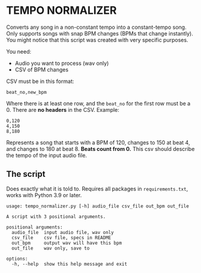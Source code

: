 # TEMPO NORMALIZER

Converts any song in a non-constant tempo into a constant-tempo song. Only supports songs with snap BPM changes (BPMs
that change instantly). You might notice that this script was created with very specific purposes.

You need:

- Audio you want to process (wav only)
- CSV of BPM changes

CSV must be in this format:

```
beat_no,new_bpm
```

Where there is at least one row, and the `beat_no` for the first row must be a 0. There are **no headers** in the CSV.
Example:

```
0,120
4,150
8,180
```

Represents a song that starts with a BPM of 120, changes to 150 at beat 4, and changes to 180 at beat 8. **Beats count
from 0.** This csv should describe the tempo of the input audio file.

## The script

Does exactly what it is told to. Requires all packages in `requirements.txt`, works with Python 3.9 or later.

```
usage: tempo_normalizer.py [-h] audio_file csv_file out_bpm out_file

A script with 3 positional arguments.

positional arguments:
  audio_file  input audio file, wav only
  csv_file    csv file, specs in README
  out_bpm     output wav will have this bpm
  out_file    wav only, save to

options:
  -h, --help  show this help message and exit
```
